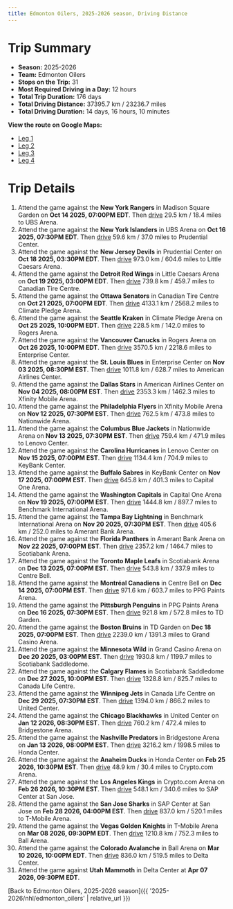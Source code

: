 ```yaml
---
title: Edmonton Oilers, 2025-2026 season, Driving Distance
---
```


# Trip Summary
- **Season:** 2025-2026
- **Team:** Edmonton Oilers
- **Stops on the Trip:** 31
- **Most Required Driving in a Day:** 12 hours
- **Total Trip Duration:** 176 days
- **Total Driving Distance:** 37395.7 km / 23236.7 miles
- **Total Driving Duration:** 14 days, 16 hours, 10 minutes

**View the route on Google Maps:**
- [Leg 1](https://www.google.com/maps/dir/Madison+Square+Garden+New+York/UBS+Arena+New+York/Prudential+Center+New+Jersey/Little+Caesars+Arena+Detroit/Canadian+Tire+Centre+Ottawa/Climate+Pledge+Arena+Seattle/Rogers+Arena+Vancouver/Enterprise+Center+St.+Louis/American+Airlines+Center+Dallas/Xfinity+Mobile+Arena+Philadelphia)
- [Leg 2](https://www.google.com/maps/dir/Xfinity+Mobile+Arena+Philadelphia/Nationwide+Arena+Columbus/Lenovo+Center+Carolina/KeyBank+Center+Buffalo/Capital+One+Arena+Washington/Benchmark+International+Arena+Tampa+Bay/Amerant+Bank+Arena+Florida/Scotiabank+Arena+Toronto/Centre+Bell+Montréal/PPG+Paints+Arena+Pittsburgh)
- [Leg 3](https://www.google.com/maps/dir/PPG+Paints+Arena+Pittsburgh/TD+Garden+Boston/Grand+Casino+Arena+Minnesota/Scotiabank+Saddledome+Calgary/Canada+Life+Centre+Winnipeg/United+Center+Chicago/Bridgestone+Arena+Nashville/Honda+Center+Anaheim/Crypto.com+Arena+Los+Angeles/SAP+Center+at+San+Jose+San+Jose)
- [Leg 4](https://www.google.com/maps/dir/SAP+Center+at+San+Jose+San+Jose/T-Mobile+Arena+Vegas/Ball+Arena+Colorado/Delta+Center+Utah)

# Trip Details
1. Attend the game against the **New York Rangers** in Madison Square Garden on **Oct 14 2025, 07:00PM EDT**. Then [drive](https://www.google.com/maps/dir/Madison+Square+Garden+New+York/UBS+Arena+New+York) 29.5 km / 18.4 miles to UBS Arena.
2. Attend the game against the **New York Islanders** in UBS Arena on **Oct 16 2025, 07:30PM EDT**. Then [drive](https://www.google.com/maps/dir/UBS+Arena+New+York/Prudential+Center+New+Jersey) 59.6 km / 37.0 miles to Prudential Center.
3. Attend the game against the **New Jersey Devils** in Prudential Center on **Oct 18 2025, 03:30PM EDT**. Then [drive](https://www.google.com/maps/dir/Prudential+Center+New+Jersey/Little+Caesars+Arena+Detroit) 973.0 km / 604.6 miles to Little Caesars Arena.
4. Attend the game against the **Detroit Red Wings** in Little Caesars Arena on **Oct 19 2025, 03:00PM EDT**. Then [drive](https://www.google.com/maps/dir/Little+Caesars+Arena+Detroit/Canadian+Tire+Centre+Ottawa) 739.8 km / 459.7 miles to Canadian Tire Centre.
5. Attend the game against the **Ottawa Senators** in Canadian Tire Centre on **Oct 21 2025, 07:00PM EDT**. Then [drive](https://www.google.com/maps/dir/Canadian+Tire+Centre+Ottawa/Climate+Pledge+Arena+Seattle) 4133.1 km / 2568.2 miles to Climate Pledge Arena.
6. Attend the game against the **Seattle Kraken** in Climate Pledge Arena on **Oct 25 2025, 10:00PM EDT**. Then [drive](https://www.google.com/maps/dir/Climate+Pledge+Arena+Seattle/Rogers+Arena+Vancouver) 228.5 km / 142.0 miles to Rogers Arena.
7. Attend the game against the **Vancouver Canucks** in Rogers Arena on **Oct 26 2025, 10:00PM EDT**. Then [drive](https://www.google.com/maps/dir/Rogers+Arena+Vancouver/Enterprise+Center+St.+Louis) 3570.5 km / 2218.6 miles to Enterprise Center.
8. Attend the game against the **St. Louis Blues** in Enterprise Center on **Nov 03 2025, 08:30PM EST**. Then [drive](https://www.google.com/maps/dir/Enterprise+Center+St.+Louis/American+Airlines+Center+Dallas) 1011.8 km / 628.7 miles to American Airlines Center.
9. Attend the game against the **Dallas Stars** in American Airlines Center on **Nov 04 2025, 08:00PM EST**. Then [drive](https://www.google.com/maps/dir/American+Airlines+Center+Dallas/Xfinity+Mobile+Arena+Philadelphia) 2353.3 km / 1462.3 miles to Xfinity Mobile Arena.
10. Attend the game against the **Philadelphia Flyers** in Xfinity Mobile Arena on **Nov 12 2025, 07:30PM EST**. Then [drive](https://www.google.com/maps/dir/Xfinity+Mobile+Arena+Philadelphia/Nationwide+Arena+Columbus) 762.5 km / 473.8 miles to Nationwide Arena.
11. Attend the game against the **Columbus Blue Jackets** in Nationwide Arena on **Nov 13 2025, 07:30PM EST**. Then [drive](https://www.google.com/maps/dir/Nationwide+Arena+Columbus/Lenovo+Center+Carolina) 759.4 km / 471.9 miles to Lenovo Center.
12. Attend the game against the **Carolina Hurricanes** in Lenovo Center on **Nov 15 2025, 07:00PM EST**. Then [drive](https://www.google.com/maps/dir/Lenovo+Center+Carolina/KeyBank+Center+Buffalo) 1134.4 km / 704.9 miles to KeyBank Center.
13. Attend the game against the **Buffalo Sabres** in KeyBank Center on **Nov 17 2025, 07:00PM EST**. Then [drive](https://www.google.com/maps/dir/KeyBank+Center+Buffalo/Capital+One+Arena+Washington) 645.8 km / 401.3 miles to Capital One Arena.
14. Attend the game against the **Washington Capitals** in Capital One Arena on **Nov 19 2025, 07:00PM EST**. Then [drive](https://www.google.com/maps/dir/Capital+One+Arena+Washington/Benchmark+International+Arena+Tampa+Bay) 1444.8 km / 897.7 miles to Benchmark International Arena.
15. Attend the game against the **Tampa Bay Lightning** in Benchmark International Arena on **Nov 20 2025, 07:30PM EST**. Then [drive](https://www.google.com/maps/dir/Benchmark+International+Arena+Tampa+Bay/Amerant+Bank+Arena+Florida) 405.6 km / 252.0 miles to Amerant Bank Arena.
16. Attend the game against the **Florida Panthers** in Amerant Bank Arena on **Nov 22 2025, 07:00PM EST**. Then [drive](https://www.google.com/maps/dir/Amerant+Bank+Arena+Florida/Scotiabank+Arena+Toronto) 2357.2 km / 1464.7 miles to Scotiabank Arena.
17. Attend the game against the **Toronto Maple Leafs** in Scotiabank Arena on **Dec 13 2025, 07:00PM EST**. Then [drive](https://www.google.com/maps/dir/Scotiabank+Arena+Toronto/Centre+Bell+Montréal) 543.8 km / 337.9 miles to Centre Bell.
18. Attend the game against the **Montréal Canadiens** in Centre Bell on **Dec 14 2025, 07:00PM EST**. Then [drive](https://www.google.com/maps/dir/Centre+Bell+Montréal/PPG+Paints+Arena+Pittsburgh) 971.6 km / 603.7 miles to PPG Paints Arena.
19. Attend the game against the **Pittsburgh Penguins** in PPG Paints Arena on **Dec 16 2025, 07:30PM EST**. Then [drive](https://www.google.com/maps/dir/PPG+Paints+Arena+Pittsburgh/TD+Garden+Boston) 921.8 km / 572.8 miles to TD Garden.
20. Attend the game against the **Boston Bruins** in TD Garden on **Dec 18 2025, 07:00PM EST**. Then [drive](https://www.google.com/maps/dir/TD+Garden+Boston/Grand+Casino+Arena+Minnesota) 2239.0 km / 1391.3 miles to Grand Casino Arena.
21. Attend the game against the **Minnesota Wild** in Grand Casino Arena on **Dec 20 2025, 03:00PM EST**. Then [drive](https://www.google.com/maps/dir/Grand+Casino+Arena+Minnesota/Scotiabank+Saddledome+Calgary) 1930.8 km / 1199.7 miles to Scotiabank Saddledome.
22. Attend the game against the **Calgary Flames** in Scotiabank Saddledome on **Dec 27 2025, 10:00PM EST**. Then [drive](https://www.google.com/maps/dir/Scotiabank+Saddledome+Calgary/Canada+Life+Centre+Winnipeg) 1328.8 km / 825.7 miles to Canada Life Centre.
23. Attend the game against the **Winnipeg Jets** in Canada Life Centre on **Dec 29 2025, 07:30PM EST**. Then [drive](https://www.google.com/maps/dir/Canada+Life+Centre+Winnipeg/United+Center+Chicago) 1394.0 km / 866.2 miles to United Center.
24. Attend the game against the **Chicago Blackhawks** in United Center on **Jan 12 2026, 08:30PM EST**. Then [drive](https://www.google.com/maps/dir/United+Center+Chicago/Bridgestone+Arena+Nashville) 760.2 km / 472.4 miles to Bridgestone Arena.
25. Attend the game against the **Nashville Predators** in Bridgestone Arena on **Jan 13 2026, 08:00PM EST**. Then [drive](https://www.google.com/maps/dir/Bridgestone+Arena+Nashville/Honda+Center+Anaheim) 3216.2 km / 1998.5 miles to Honda Center.
26. Attend the game against the **Anaheim Ducks** in Honda Center on **Feb 25 2026, 10:30PM EST**. Then [drive](https://www.google.com/maps/dir/Honda+Center+Anaheim/Crypto.com+Arena+Los+Angeles) 48.9 km / 30.4 miles to Crypto.com Arena.
27. Attend the game against the **Los Angeles Kings** in Crypto.com Arena on **Feb 26 2026, 10:30PM EST**. Then [drive](https://www.google.com/maps/dir/Crypto.com+Arena+Los+Angeles/SAP+Center+at+San+Jose+San+Jose) 548.1 km / 340.6 miles to SAP Center at San Jose.
28. Attend the game against the **San Jose Sharks** in SAP Center at San Jose on **Feb 28 2026, 04:00PM EST**. Then [drive](https://www.google.com/maps/dir/SAP+Center+at+San+Jose+San+Jose/T-Mobile+Arena+Vegas) 837.0 km / 520.1 miles to T-Mobile Arena.
29. Attend the game against the **Vegas Golden Knights** in T-Mobile Arena on **Mar 08 2026, 09:30PM EDT**. Then [drive](https://www.google.com/maps/dir/T-Mobile+Arena+Vegas/Ball+Arena+Colorado) 1210.8 km / 752.3 miles to Ball Arena.
30. Attend the game against the **Colorado Avalanche** in Ball Arena on **Mar 10 2026, 10:00PM EDT**. Then [drive](https://www.google.com/maps/dir/Ball+Arena+Colorado/Delta+Center+Utah) 836.0 km / 519.5 miles to Delta Center.
31. Attend the game against **Utah Mammoth** in Delta Center at **Apr 07 2026, 09:30PM EDT**.

[Back to Edmonton Oilers, 2025-2026 season]({{ '2025-2026/nhl/edmonton_oilers' | relative_url }})
